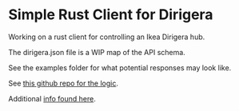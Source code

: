 # Simple Rust Client for Dirigera

Working on a rust client for controlling an Ikea Dirigera hub.

The dirigera.json file is a WIP map of the API schema.

See the examples folder for what potential responses may look like.

See [this github repo for the logic](https://github.com/mattias73andersson/dirigera-client-poc).

Additional [info found here](https://community.home-assistant.io/t/new-ikea-dirigera-hub/479895/17).